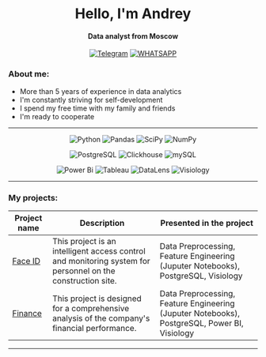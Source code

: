 <div id="header" align="center">
    <h1>Hello, I'm Andrey</h1>
    <h4>Data analyst from Moscow</h4>
</div>

<div align="center">

  <a href="">[![Telegram](https://img.shields.io/badge/Telegram-blue?style=for-the-badge&logo=telegram&logoColor=white)](https://t.me/Andrey_trtk)</a>
  <a href="">[![WHATSAPP](https://img.shields.io/badge/-WHATSAPP-28D146?style=for-the-badge&logo=whatsapp&logoColor=FFFFFF)](https://wa.me/9109716567)</a>

</div>

### About me:
- More than 5 years of experience in data analytics
- I'm constantly striving for self-development
- I spend my free time with my family and friends
- I'm ready to cooperate

---

<div align="center">

![Python](https://img.shields.io/badge/-Python-0b0038?style=for-the-badge&logo=python&logoColor=3c78a9)
![Pandas](https://img.shields.io/badge/pandas-0b0038?style=for-the-badge&logo=pandas&logoColor=white)
![SciPy](https://img.shields.io/badge/SciPy-0b0038?style=for-the-badge&logo=scipy&logoColor=%white)
![NumPy](https://img.shields.io/badge/numpy-0b0038?style=for-the-badge&logo=numpy&logoColor=4c74cc)

![PostgreSQL](https://img.shields.io/badge/PostgreSQL-0b0038?logo=PostgreSQL&s&style=for-the-badge)
![Clickhouse](https://img.shields.io/badge/Clickhouse-0b0038?logo=Clickhouse&style=for-the-badge)
![mySQL](https://img.shields.io/badge/mySQL-0b0038?logo=mySQL&s&style=for-the-badge)

![Power Bi](https://img.shields.io/badge/power_bi-0b0038?style=for-the-badge&logo=powerbi&logoColor=4c74cc)
![Tableau](https://img.shields.io/badge/Tableau-0b0038?logo=Tableau&s&logoColor=yellow&style=for-the-badge)
![DataLens](https://img.shields.io/badge/DataLens-0b0038?style=for-the-badge&logo=datalens&logoColor=4c74cc)
![Visiology](https://img.shields.io/badge/Visiology-0b0038?style=for-the-badge&logo=visiology&logoColor=4c74cc)
</div>
<hr>

### My projects:

| Project name | Description | Presented in the project |
|----------------|-----------------|-----------------|
|[Face ID](https://github.com/AndreyTretjak/Face_id)  | This project is an intelligent access control and monitoring system for personnel on the construction site. | Data Preprocessing, Feature Engineering (Juputer Notebooks), PostgreSQL, Visiology |
|[Finance](https://github.com/AndreyTretjak/Finance)| This project is designed for a comprehensive analysis of the company's financial performance. | Data Preprocessing, Feature Engineering (Juputer Notebooks), PostgreSQL, Power BI, Visiology |



<hr>
